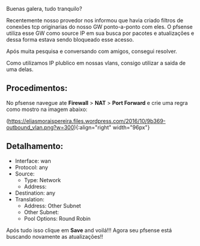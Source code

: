 Buenas galera, tudo tranquilo?

Recentemente nosso provedor nos informou que havia criado filtros de conexões tcp originarias do nosso GW ponto-a-ponto com eles. O pfsense utiliza esse GW como source IP em sua busca por pacotes e atualizações e dessa forma estava sendo bloqueado esse acesso.

Após muita pesquisa e conversando com amigos, consegui resolver.

Como utilizamos IP plublico em nossas vlans, consigo utilizar a saida de uma delas.

## Procedimentos:

No pfsense navegue ate **Firewall** > **NAT** > **Port Forward** e crie uma regra como mostro na imagem abaixo:

(https://eliasmoraispereira.files.wordpress.com/2016/10/9b369-outbound_vlan.png?w=300){:align="right" width="96px"}

## Detalhamento:

*   Interface: wan
*   Protocol: any
*   Source:
    *   Type: Network
    *   Address:
*   Destination: any
*   Translation:
    *   Address: Other Subnet
    *   Other Subnet:
    *   Pool Options: Round Robin

Após tudo isso clique em **Save** and voilá!!! Agora seu pfsense está buscando novamente as atualizações!!
